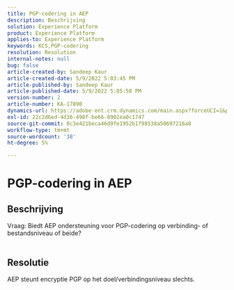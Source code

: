 ```yaml
---
title: PGP-codering in AEP
description: Beschrijving
solution: Experience Platform
product: Experience Platform
applies-to: Experience Platform
keywords: KCS,PGP-codering
resolution: Resolution
internal-notes: null
bug: false
article-created-by: Sandeep Kaur
article-created-date: 5/9/2022 5:03:45 PM
article-published-by: Sandeep Kaur
article-published-date: 5/9/2022 5:05:58 PM
version-number: 2
article-number: KA-17890
dynamics-url: https://adobe-ent.crm.dynamics.com/main.aspx?forceUCI=1&pagetype=entityrecord&etn=knowledgearticle&id=f45d98fb-b9cf-ec11-a7b5-00224809c27a
exl-id: 22c2d6ed-4d36-498f-be66-8902ea0c1747
source-git-commit: 0c3e421beca46d9fe1952b1f98538a50697216a0
workflow-type: tm+mt
source-wordcount: '38'
ht-degree: 5%

---
```


# PGP-codering in AEP

## Beschrijving

Vraag: Biedt AEP ondersteuning voor PGP-codering op verbinding- of bestandsniveau of beide?
<br> 

## Resolutie


AEP steunt encryptie PGP op het doel/verbindingsniveau slechts.
